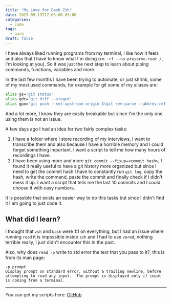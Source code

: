 ```yaml
---
title: "My Love for Bash Zsh"
date: 2023-09-13T17:03:00-03:00
categories:
  - code
tags:
  - bash
draft: false
---
```

I have always liked running programs from my terminal, I like how it feels and also that I have to know what I'm doing (`rm -rf --no-preserve-root /`, I'm looking at you). So it was just the next step to learn about piping commands, functions, variables and more.

In the last few months I have been trying to automate, or just shrink, some of my most used commands, for example for git some of my aliases are:

```bash
alias gs='git status'
alias gdc='git diff --staged'
alias gpo='git push --set-upstream origin $(git rev-parse --abbrev-ref HEAD)'
```
And a lot more, I know they are easily breakable but since I'm the only one using them is not an issue.

A few days ago I had an idea for two fairly complex tasks:
1. I have a folder where I store recording of my interviews, I want to transcribe them and also because I have a horrible memory and I could forget something important. I want a script to tell me how many hours of recordings I have.
2. I have been using more and more `git commit --fixup=<commit hash>`, I found it really useful to have a git history more organized but since I need to get the commit hash I have to constantly run `git log`, copy the hash, write the command, paste the commit and finally check if I didn't mess it up. I want a script that tells me the last 10 commits and I could choose it with easy numbers.

It is possible that exists an easier way to do this tasks but since I didn't find it I am going to just code it.

## What did I learn?
I thought that `zsh` and `bash` were 1:1 on everything, but I had an issue where running `read` it is impossible inside `zsh` and I had to use `vared`, nothing terrible really, I just didn't encounter this in the past. 

Also, why does `read -p` write to std error the text that you pass to it?, this is from its man page:
```
-p prompt
Display prompt on standard error, without a trailing newline, before attempting to read any input.  The prompt is displayed only if input is coming from a terminal.
```

---
You can get my scripts here: [GitHub](https://github.com/Leonardo-de-Requesens/scripts)

